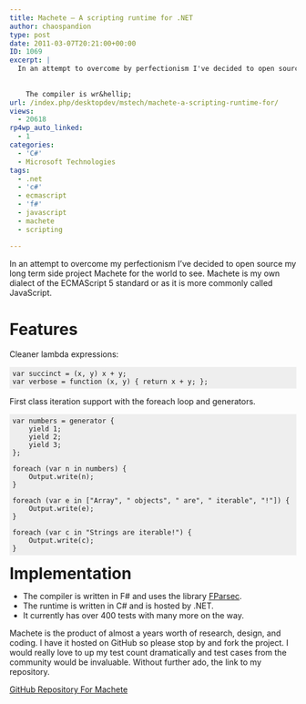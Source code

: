 ```yaml
---
title: Machete – A scripting runtime for .NET
author: chaospandion
type: post
date: 2011-03-07T20:21:00+00:00
ID: 1069
excerpt: |
  In an attempt to overcome by perfectionism I've decided to open source my long term side project Machete for the world to see. Machete is my own dialect of the ECMAScript 5 standard or as it is more commonly called JavaScript. 
  
  
    The compiler is wr&hellip;
url: /index.php/desktopdev/mstech/machete-a-scripting-runtime-for/
views:
  - 20618
rp4wp_auto_linked:
  - 1
categories:
  - 'C#'
  - Microsoft Technologies
tags:
  - .net
  - 'c#'
  - ecmascript
  - 'f#'
  - javascript
  - machete
  - scripting

---
```

In an attempt to overcome my perfectionism I&#8217;ve decided to open source my long term side project Machete for the world to see. Machete is my own dialect of the ECMAScript 5 standard or as it is more commonly called JavaScript.

# Features

Cleaner lambda expressions:

<pre style="background-color:#EEEEEE;padding:5px;"><code>var succinct = (x, y) x + y;
var verbose = function (x, y) { return x + y; };
</code></pre>

First class iteration support with the foreach loop and generators.

<pre style="background-color:#EEEEEE;padding:5px;"><code>var numbers = generator {
    yield 1;
    yield 2;
    yield 3;
};

foreach (var n in numbers) {
    Output.write(n);
}   

foreach (var e in ["Array", " objects", " are", " iterable", "!"]) {
    Output.write(e);
} 

foreach (var c in "Strings are iterable!") {
    Output.write(c);
}
</code></pre>

<h1 style="margin-bottom:10px;margin-top:15px">
  Implementation
</h1>

  * The compiler is written in F# and uses the library [FParsec][1].
  * The runtime is written in C# and is hosted by .NET.
  * It currently has over 400 tests with many more on the way.

Machete is the product of almost a years worth of research, design, and coding. I have it hosted on GitHub so please stop by and fork the project. I would really love to up my test count dramatically and test cases from the community would be invaluable. Without further ado, the link to my repository.

[GitHub Repository For Machete][2]

 [1]: https://bitbucket.org/fparsec/main/overview
 [2]: https://github.com/ChaosPandion/Machete